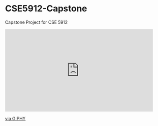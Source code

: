# CSE5912-Capstone
Capstone Project for CSE 5912

<iframe src="https://giphy.com/embed/AUMmaYlfhuAjpho6eQ" width="480" height="268" frameBorder="0" class="giphy-embed" allowFullScreen></iframe><p><a href="https://giphy.com/gifs/AUMmaYlfhuAjpho6eQ">via GIPHY</a></p>
